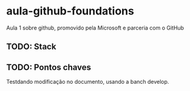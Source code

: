 # aula-github-foundations

Aula 1 sobre github, promovido pela Microsoft e parceria com o GitHub


## TODO: Stack

## TODO: Pontos chaves

Testdando modificação no documento, usando a banch develop.
